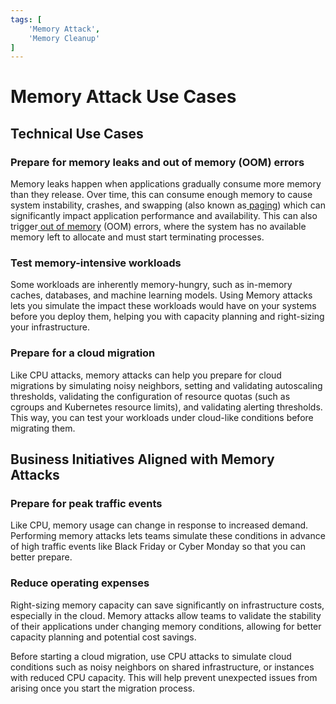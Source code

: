 ```yaml
---
tags: [
    'Memory Attack',
    'Memory Cleanup'
]
---
```


# Memory Attack Use Cases

## **Technical Use Cases**

### **Prepare for memory leaks and out of memory (OOM) errors**

Memory leaks happen when applications gradually consume more memory than they release. Over time, this can consume enough memory to cause system instability, crashes, and swapping (also known as[ paging](https://en.wikipedia.org/wiki/Memory\_paging)) which can significantly impact application performance and availability. This can also trigger[ out of memory](https://en.wikipedia.org/wiki/Out\_of\_memory) (OOM) errors, where the system has no available memory left to allocate and must start terminating processes.

### **Test memory-intensive workloads**

Some workloads are inherently memory-hungry, such as in-memory caches, databases, and machine learning models. Using Memory attacks lets you simulate the impact these workloads would have on your systems before you deploy them, helping you with capacity planning and right-sizing your infrastructure.

### **Prepare for a cloud migration**

Like CPU attacks, memory attacks can help you prepare for cloud migrations by simulating noisy neighbors, setting and validating autoscaling thresholds, validating the configuration of resource quotas (such as cgroups and Kubernetes resource limits), and validating alerting thresholds. This way, you can test your workloads under cloud-like conditions before migrating them.

## **Business Initiatives Aligned with Memory Attacks**

### **Prepare for peak traffic events**

Like CPU, memory usage can change in response to increased demand. Performing memory attacks lets teams simulate these conditions in advance of high traffic events like Black Friday or Cyber Monday so that you can better prepare.

### **Reduce operating expenses**

Right-sizing memory capacity can save significantly on infrastructure costs, especially in the cloud. Memory attacks allow teams to validate the stability of their applications under changing memory conditions, allowing for better capacity planning and potential cost savings.

Before starting a cloud migration, use CPU attacks to simulate cloud conditions such as noisy neighbors on shared infrastructure, or instances with reduced CPU capacity. This will help prevent unexpected issues from arising once you start the migration process.
